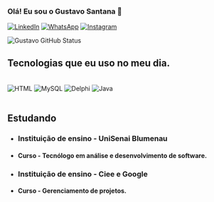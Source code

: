 
### Olá! Eu sou o Gustavo Santana 👋


[![LinkedIn](https://img.shields.io/badge/LinkedIn-0077B5?style=for-the-badge&logo=linkedin&logoColor=white)](https://www.linkedin.com/in/gustavosantanajacinto)
[![WhatsApp](https://img.shields.io/badge/WhatsApp-25D366?style=for-the-badge&logo=whatsapp&logoColor=white)](https://wa.me/5547984835034?text=Gustavo+Santana+Jacinto)
[![Instagram](https://img.shields.io/badge/Instagram-E4405F?style=for-the-badge&logo=instagram&logoColor=white)](https://instagram.com/guto_607?igshid=MzNlNGNkZWQ4Mg==)


![Gustavo GitHub Status](https://github-readme-stats.vercel.app/api?username=GustavoAPI&show_icons=true&theme=radical)

## Tecnologias que eu uso no meu dia.

<div style="display: inline_block"><br/>
    <img align="center" alt="HTML" src="https://img.shields.io/badge/HTML-239120?style=for-the-badge&logo=html5&logoColor=white">
    <img align="center" alt="MySQL" src="https://img.shields.io/badge/MySQL-005C84?style=for-the-badge&logo=mysql&logoColor=white">
    <img align="center" alt="Delphi" src="https://img.shields.io/badge/Delphi_RAD_Studio-B22222?style=for-the-badge&logo=delphi&logoColor=white">
    <img align="center" alt="Java" src="https://img.shields.io/badge/JavaScript-323330?style=for-the-badge&logo=javascript&logoColor=F7DF1E">
</div><br/>

## Estudando 

- ### Instituição de ensino - UniSenai Blumenau
- #### Curso - Tecnólogo em análise e desenvolvimento de software.

-  ### Instituição de ensino - Ciee e Google
-  #### Curso - Gerenciamento de projetos.
